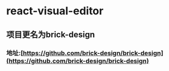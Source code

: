 # react-visual-editor
## 项目更名为brick-design
### 地址:[https://github.com/brick-design/brick-design](https://github.com/brick-design/brick-design)

